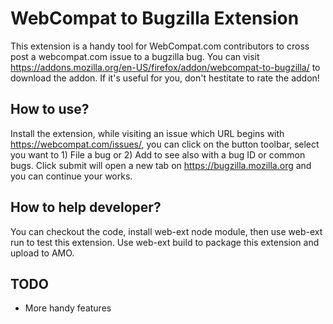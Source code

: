 # WebCompat to Bugzilla Extension
This extension is a handy tool for WebCompat.com contributors to cross post a webcompat.com issue to a bugzilla bug. You can visit https://addons.mozilla.org/en-US/firefox/addon/webcompat-to-bugzilla/ to download the addon. If it's useful for you, don't hestitate to rate the addon!

## How to use?
Install the extension, while visiting an issue which URL begins with https://webcompat.com/issues/, you can click on the button toolbar, select you want to 1) File a bug or 2) Add to see also with a bug ID or common bugs. Click submit will open a new tab on https://bugzilla.mozilla.org and you can continue your works.

## How to help developer?
You can checkout the code, install web-ext node module, then use web-ext run to test this extension. Use web-ext build to package this extension and upload to AMO.

## TODO
* More handy features
